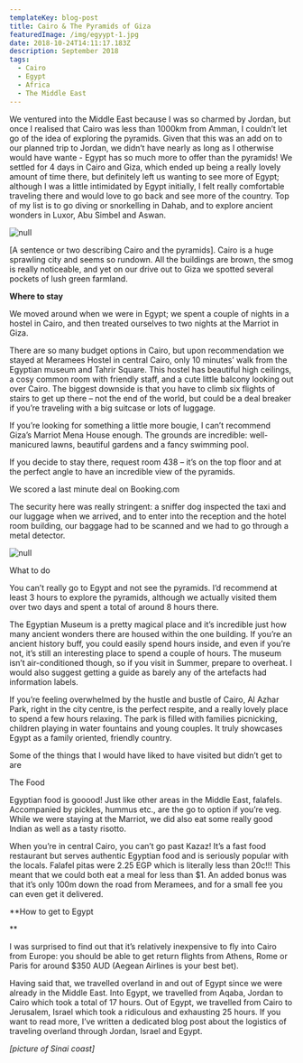 ```yaml
---
templateKey: blog-post
title: Cairo & The Pyramids of Giza
featuredImage: /img/egyypt-1.jpg
date: 2018-10-24T14:11:17.183Z
description: September 2018
tags:
  - Cairo
  - Egypt
  - Africa
  - The Middle East
---
```

We ventured into the Middle East because I was so charmed by Jordan, but once I realised that Cairo was less than 1000km from Amman, I couldn’t let go of the idea of exploring the pyramids. Given that this was an add on to our planned trip to Jordan, we didn’t have nearly as long as I otherwise would have wante - Egypt has so much more to offer than the pyramids! We settled for 4 days in Cairo and Giza, which ended up being a really lovely amount of time there, but definitely left us wanting to see more of Egypt; although I was a little intimidated by Egypt initially, I felt really comfortable traveling there and would love to go back and see more of the country. Top of my list is to go diving or snorkelling in Dahab, and to explore ancient wonders in Luxor, Abu Simbel and Aswan.

![null](/img/egypt-2.jpg)

\[A sentence or two describing Cairo and the pyramids].
Cairo is a huge sprawling city and seems so rundown. All the buildings are brown, the smog is really noticeable, and yet on our drive out to Giza we spotted several pockets of lush green farmland.

**Where to stay**

We moved around when we were in Egypt; we spent a couple of nights in a hostel in Cairo, and then treated ourselves to two nights at the Marriot in Giza.

There are so many budget options in Cairo, but upon recommendation we stayed at Meramees Hostel in central Cairo, only 10 minutes’ walk from the Egyptian museum and Tahrir Square. This hostel has beautiful high ceilings, a cosy common room with friendly staff, and a cute little balcony looking out over Cairo. The biggest downside is that you have to climb six flights of stairs to get up there – not the end of the world, but could be a deal breaker if you’re traveling with a big suitcase or lots of luggage.

If you’re looking for something a little more bougie, I can’t recommend Giza’s Marriot Mena House enough. The grounds are incredible: well-manicured lawns, beautiful gardens and a fancy swimming pool.

If you decide to stay there, request room 438 – it’s on the top floor and at the perfect angle to have an incredible view of the pyramids.

We scored a last minute deal on Booking.com 

The security here was really stringent: a sniffer dog inspected the taxi and our luggage when we arrived, and to enter into the reception and the hotel room building, our baggage had to be scanned and we had to go through a metal detector.

![null](/img/egypt-3.jpg)

What to do

You can’t really go to Egypt and not see the pyramids. I’d recommend at least 3 hours to explore the pyramids, although we actually visited them over two days and spent a total of around 8 hours there.

The Egyptian Museum is a pretty magical place and it’s incredible just how many ancient wonders there are housed within the one building. If you’re an ancient history buff, you could easily spend hours inside, and even if you’re not, it’s still an interesting place to spend a couple of hours. The museum isn’t air-conditioned though, so if you visit in Summer, prepare to overheat. I would also suggest getting a guide as barely any of the artefacts had information labels.

If you’re feeling overwhelmed by the hustle and bustle of Cairo, Al Azhar Park, right in the city centre, is the perfect respite, and a really lovely place to spend a few hours relaxing. The park is filled with families picnicking, children playing in water fountains and young couples. It truly showcases Egypt as a family oriented, friendly country.

Some of the things that I would have liked to have visited but didn’t get to are 

The Food

Egyptian food is gooood! Just like other areas in the Middle East, falafels. Accompanied by pickles, hummus etc., are the go to option if you’re veg. While we were staying at the Marriot, we did also eat some really good Indian as well as a tasty risotto.

When you’re in central Cairo, you can’t go past Kazaz! It’s a fast food restaurant but serves authentic Egyptian food and is seriously popular with the locals. Falafel pitas were 2.25 EGP which is literally less than 20c!!! This meant that we could both eat a meal for less than $1. An added bonus was that it’s only 100m down the road from Meramees, and for a small fee you can even get it delivered.

\*\*How to get to Egypt

 \*\*

I was surprised to find out that it’s relatively inexpensive to fly into Cairo from Europe: you should be able to get return flights from Athens, Rome or Paris for around $350 AUD (Aegean Airlines is your best bet).

Having said that, we travelled overland in and out of Egypt since we were already in the Middle East. Into Egypt, we travelled from Aqaba, Jordan to Cairo which took a total of 17 hours. Out of Egypt, we travelled from Cairo to Jerusalem, Israel which took a ridiculous and exhausting 25 hours. If you want to read more, I’ve written a dedicated blog post about the logistics of traveling overland through Jordan, Israel and Egypt.

_\[picture of Sinai coast]_
